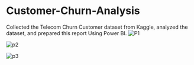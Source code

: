 # Customer-Churn-Analysis
Collected the Telecom Churn Customer dataset from Kaggle, analyzed the dataset, and prepared this report Using Power BI.
![P1](https://github.com/aaditya2907/Customer-Churn-Analysis/assets/88060413/092e31b8-b55f-444d-89fa-4365a6b935b5)

![p2](https://github.com/aaditya2907/Customer-Churn-Analysis/assets/88060413/e0729a0e-eb5d-4ca8-a3a7-25394b27734d)

![p3](https://github.com/aaditya2907/Customer-Churn-Analysis/assets/88060413/ddd644dc-ded8-4bbb-b263-3d8c36463172)
